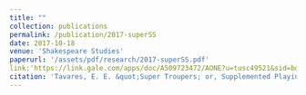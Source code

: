 ```yaml
---
title: ""
collection: publications
permalink: /publication/2017-superSS
date: 2017-10-18
venue: 'Shakespeare Studies'
paperurl: '/assets/pdf/research/2017-superSS.pdf'
link:'https://link.gale.com/apps/doc/A509723472/AONE?u=tusc49521&sid=bookmark-AONE&xid=d2fc65ea'
citation: 'Tavares, E. E. &quot;Super Troupers; or, Supplemented Playing before 1594,&quot; <i>Shakespeare Studies</i> 45: 77-86. doi:10.17613/58yh-5x29'
---
```


